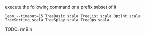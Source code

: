 execute the following command or a prefix subset of it

```
leon --timeout=15 TreeBasic.scala TreeList.scala OptInt.scala TreeSorting.scala TreeSplay.scala TreeOps.scala
```
TODO:
rmBin
